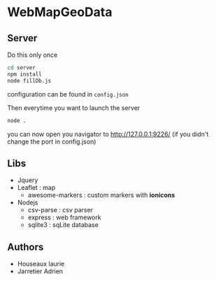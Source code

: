 # WebMapGeoData

## Server

Do this only once
```bash
cd server
npm install
node fillDb.js
```

configuration can be found in `config.json`

Then everytime you want to launch the server
```bash
node .
```

you can now open you navigator to http://127.0.0.1:9226/ (if you didn't change the port in config.json)

## Libs

- Jquery
- Leaflet : map
  - awesome-markers : custom markers with **ionicons**
- Nodejs
  - csv-parse : csv parser
  - express : web framework
  - sqlite3 : sqLite database

## Authors

- Houseaux laurie
- Jarretier Adrien
